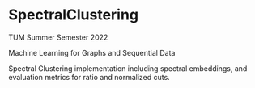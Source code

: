 # SpectralClustering

TUM Summer Semester 2022

Machine Learning for Graphs and Sequential Data

Spectral Clustering implementation including spectral embeddings, and evaluation metrics for ratio and normalized cuts.
